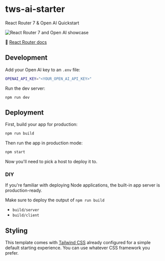 # tws-ai-starter

React Router 7 & Open AI Quickstart

![React Router 7 and Open AI showcase](./rr7-openai-hero.png)

📖 [React Router docs](https://reactrouter.com/dev)

## Development

Add your Open AI key to an `.env` file:

```bash
OPENAI_API_KEY="<YOUR_OPEN_AI_API_KEY>"
```

Run the dev server:

```shellscript
npm run dev
```

## Deployment

First, build your app for production:

```sh
npm run build
```

Then run the app in production mode:

```sh
npm start
```

Now you'll need to pick a host to deploy it to.

### DIY

If you're familiar with deploying Node applications, the built-in app server is production-ready.

Make sure to deploy the output of `npm run build`

-   `build/server`
-   `build/client`

## Styling

This template comes with [Tailwind CSS](https://tailwindcss.com/) already configured for a simple default starting experience. You can use whatever CSS framework you prefer.
